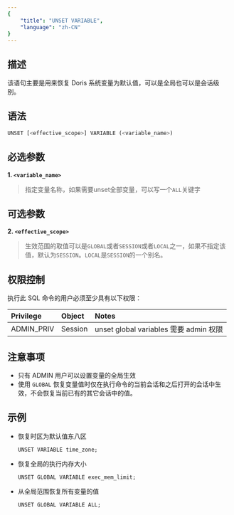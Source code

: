 ```yaml
---
{
    "title": "UNSET VARIABLE",
    "language": "zh-CN"
}
---
```


<!--
Licensed to the Apache Software Foundation (ASF) under one
or more contributor license agreements.  See the NOTICE file
distributed with this work for additional information
regarding copyright ownership.  The ASF licenses this file
to you under the Apache License, Version 2.0 (the
"License"); you may not use this file except in compliance
with the License.  You may obtain a copy of the License at

  http://www.apache.org/licenses/LICENSE-2.0

Unless required by applicable law or agreed to in writing,
software distributed under the License is distributed on an
"AS IS" BASIS, WITHOUT WARRANTIES OR CONDITIONS OF ANY
KIND, either express or implied.  See the License for the
specific language governing permissions and limitations
under the License.
-->




## 描述

该语句主要是用来恢复 Doris 系统变量为默认值，可以是全局也可以是会话级别。

## 语法

```sql
UNSET [<effective_scope>] VARIABLE (<variable_name>)
```

## 必选参数
**1. `<variable_name>`**
> 指定变量名称，如果需要unset全部变量，可以写一个`ALL`关键字


## 可选参数
**2. `<effective_scope>`**
> 生效范围的取值可以是`GLOBAL`或者`SESSION`或者`LOCAL`之一，如果不指定该值，默认为`SESSION`。`LOCAL`是`SESSION`的一个别名。


## 权限控制
执行此 SQL 命令的用户必须至少具有以下权限：

| Privilege  | Object | Notes                                        |
| :--------- | :----- | :------------------------------------------- |
| ADMIN_PRIV | Session  | unset global variables 需要 admin 权限 |


## 注意事项

- 只有 ADMIN 用户可以设置变量的全局生效
- 使用 `GLOBAL` 恢复变量值时仅在执行命令的当前会话和之后打开的会话中生效，不会恢复当前已有的其它会话中的值。


## 示例


- 恢复时区为默认值东八区

   ```
   UNSET VARIABLE time_zone;
   ```


- 恢复全局的执行内存大小

   ```
   UNSET GLOBAL VARIABLE exec_mem_limit;
   ```

- 从全局范围恢复所有变量的值

   ```
   UNSET GLOBAL VARIABLE ALL;
   ```
